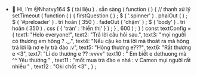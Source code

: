 - 👋 Hi, I’m @Nhatvy164
$ ( tài liệu ) . sẵn sàng ( function ( )  {
    // thanh xử lý
    setTimeout ( function ( )  {
        firstQuestion ( ) ;
        $ ( '.spinner' ) . phaiOut ( ) ;
        $ ( '#preloader' ) . trì hoãn ( 350 ) . fadeOut ( 'chậm' ) ;
        $ ( 'body' ) . trì hoãn ( 350 ) . css ( {
            'tràn' : 'hiển thị'
        } ) ;
    } ,  600 ) ;
} )
const textConfig = {
  text1: "Helo everyone!",
  text2: "Trả lời câu hỏi sau.",
  text3: "mọi người có thương em hông ? ._.",
  text4: "Nếu cậu ko trả lời mà thoát ra mà hông trả lời là nợ e ly trà đào :v",
  text5: "Hông thương e???",
  text6: "Rất thương e <3",
  text7: "Lí do thương e ?? :vvvv"
   text10 : " Em biết e dethuong mà ^^ Yêu thương " ,
  text11 :
    "mốt mua trà đào e nhá : v Camon mụi người rất nhiều " ,
  text12 : "Oki chốt <3" ,
} ;
